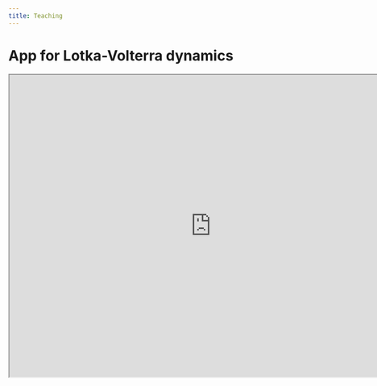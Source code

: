 ```yaml
---
title: Teaching
---
```


# App for Lotka-Volterra dynamics

<iframe src="https://ecomplab.shinyapps.io/lotka-voltera_app/" width="800" height="600"></iframe>
